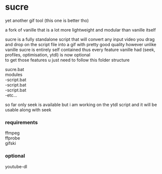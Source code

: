 # sucre
yet another gif tool (this one is better tho)  

a fork of vanille that is a lot more lightweight and modular than vanille itself  

sucre is a fully standalone script that will convert any input video you drag and drop on the script file into a gif with pretty good quality 
however unlike vanille sucre is entirely self contained thus every feature vanille had (seek, profiles, optimisation, ytdl) is now optional  
to get those features u just need to follow this folder structure  

sucre.bat  
modules   
-script.bat  
-script.bat  
-script.bat  
-etc...  

so far only seek is available but i am working on the ytdl script and it will be usable along with seek  

### requirements
ffmpeg  
ffprobe  
gifski  

### optional
youtube-dl
